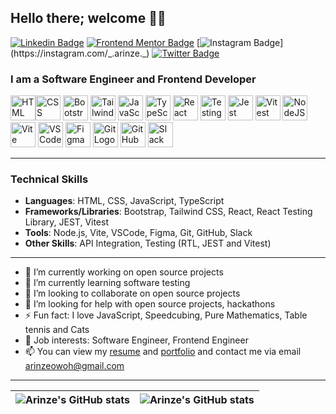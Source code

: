 ## Hello there; welcome 👋🏾

[![Linkedin Badge](https://img.shields.io/badge/-dennings_owoh-blue?style=for-the-badge&logo=Linkedin&logoColor=white&link=https://www.linkedin.com/in/dennings-owoh)](https://www.linkedin.com/in/dennings-owoh) [![Frontend Mentor Badge](https://img.shields.io/badge/-@ArinzeGit-blue?style=for-the-badge&logo=FrontendMentor&logoColor=white&link=https://www.frontendmentor.io/profile/ArinzeGit)](https://www.frontendmentor.io/profile/ArinzeGit) [![Instagram Badge](https://img.shields.io/badge/-@\_.arinze.\_-E4405F?style=for-the-badge&logo=instagram&logoColor=white&link=https://instagram.com/_.arinze._)](https://instagram.com/_.arinze._) [![Twitter Badge](https://img.shields.io/badge/-@Arinze98433402-1DA1F2?style=for-the-badge&logo=X&logoColor=white)](https://twitter.com/Arinze98433402)

### I am a Software Engineer and Frontend Developer

<img src="https://cdn.jsdelivr.net/gh/devicons/devicon@latest/icons/html5/html5-original-wordmark.svg" alt="HTML Logo" width='40' height='40' /><img src="https://cdn.jsdelivr.net/gh/devicons/devicon@latest/icons/css3/css3-original-wordmark.svg" alt="CSS Logo" width='40' height='40' />
<img src="https://cdn.jsdelivr.net/gh/devicons/devicon@latest/icons/bootstrap/bootstrap-original.svg" alt="Bootstrap Logo" width='40' height='40'/>
<img src="https://cdn.jsdelivr.net/gh/devicons/devicon@latest/icons/tailwindcss/tailwindcss-original.svg" alt="Tailwind CSS Logo" width='40' height='40'/>
<img src="https://cdn.jsdelivr.net/gh/devicons/devicon@latest/icons/javascript/javascript-original.svg" alt="JavaScript Logo" width='40' height='40'/>
<img src="https://cdn.jsdelivr.net/gh/devicons/devicon@latest/icons/typescript/typescript-original.svg" alt="TypeScript Logo" width='40' height='40'/>
<img src="https://cdn.jsdelivr.net/gh/devicons/devicon@latest/icons/react/react-original.svg" alt="React Logo" width='40' height='40'/>
<img src="https://testing-library.com/img/octopus-64x64.png" alt="Testing Library Logo" width='40' height='40'/>
<img src="https://cdn.jsdelivr.net/gh/devicons/devicon@latest/icons/jest/jest-plain.svg" alt="Jest Logo" width='40' height='40'/>
<img src="https://cdn.jsdelivr.net/gh/devicons/devicon@latest/icons/vitest/vitest-original.svg" alt="Vitest Logo" width='40' height='40'/>
<img src="https://cdn.jsdelivr.net/gh/devicons/devicon@latest/icons/nodejs/nodejs-original-wordmark.svg" alt="NodeJS Logo" width='40' height='40'/>
<img src="https://cdn.jsdelivr.net/gh/devicons/devicon@latest/icons/vitejs/vitejs-original.svg" alt="Vite Logo" width='40' height='40'/>
<img src="https://cdn.jsdelivr.net/gh/devicons/devicon@latest/icons/vscode/vscode-original.svg" alt="VSCode Logo" width='40' height='40'/>
<img src="https://cdn.jsdelivr.net/gh/devicons/devicon@latest/icons/figma/figma-original.svg" alt="Figma Logo" width='40' height='40'/>
<img src="https://cdn.jsdelivr.net/gh/devicons/devicon@latest/icons/git/git-original.svg" alt="Git Logo" width='40' height='40'/>
<img src="https://cdn.jsdelivr.net/gh/devicons/devicon@latest/icons/github/github-original.svg" alt="GitHub Logo" width='40' height='40'/>
<img src="https://cdn.jsdelivr.net/gh/devicons/devicon@latest/icons/slack/slack-original.svg" alt="Slack Logo" width='40' height='40'/>


---

### Technical Skills
- **Languages**: HTML, CSS, JavaScript, TypeScript
- **Frameworks/Libraries**: Bootstrap, Tailwind CSS, React, React Testing Library, JEST, Vitest 
- **Tools**: Node.js, Vite, VSCode, Figma, Git, GitHub, Slack
- **Other Skills**: API Integration, Testing (RTL, JEST and Vitest)

---

- 🔭 I’m currently working on open source projects
- 🌱 I’m currently learning software testing
- 👯 I’m looking to collaborate on open source projects
- 🤔 I’m looking for help with open source projects, hackathons
- ⚡ Fun fact: I love JavaScript, Speedcubing, Pure Mathematics, Table tennis and Cats
- 💼 Job interests: Software Engineer, Frontend Engineer
- 📫 You can view my [resume](https://docs.google.com/document/d/1_j1vAt3ME1nSNg0nLmeqG_NuMbuLwU1kjksc8mDx28k/edit?usp=sharing) and [portfolio](https://github.com/ArinzeGit/Arinze-Owoh-Portfolio) and contact me via email arinzeowoh@gmail.com

---

| <img align="center" src="https://github-readme-stats.vercel.app/api?username=ArinzeGit&show_icons=true&hide_border=true" alt="Arinze's GitHub stats" /> | <img align="center" src="https://github-readme-stats.vercel.app/api/top-langs/?username=ArinzeGit&layout=compact&hide_border=true" alt="Arinze's GitHub stats" /> |
| ------------- | ------------- |
